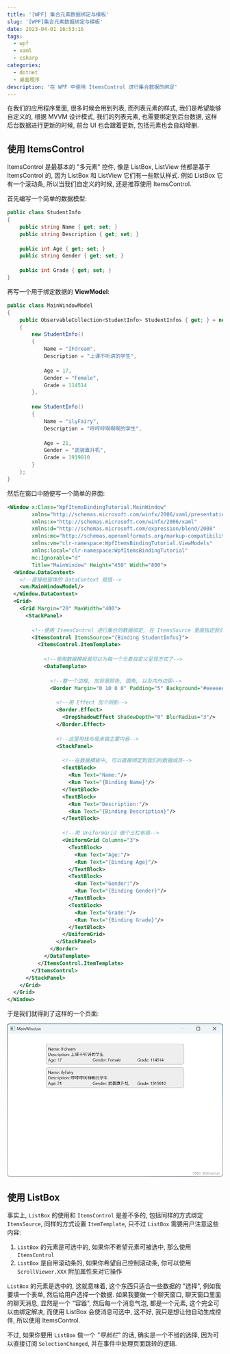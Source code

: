 ```yaml
---
title: '[WPF] 集合元素数据绑定与模板'
slug: '[WPF]集合元素数据绑定与模板'
date: 2023-04-01 16:53:16
tags:
  - wpf
  - xaml
  - csharp
categories:
  - dotnet
  - 桌面程序
description: '在 WPF 中使用 ItemsControl 进行集合数据的绑定'
---
```


在我们的应用程序里面, 很多时候会用到列表, 而列表元素的样式, 我们是希望能够自定义的, 根据 MVVM 设计模式, 我们的列表元素, 也需要绑定到后台数据, 这样后台数据进行更新的时候, 前台 UI 也会跟着更新, 包括元素也会自动增删.


## 使用 ItemsControl

ItemsControl 是最基本的 "多元素" 控件, 像是 ListBox, ListView 他都是基于 ItemsControl 的, 因为 ListBox 和 ListView 它们有一些默认样式. 例如 ListBox 它有一个滚动条, 所以当我们自定义的时候, 还是推荐使用 ItemsControl.


首先编写一个简单的数据模型:

```cs
public class StudentInfo
{
    public string Name { get; set; }
    public string Description { get; set; }

    public int Age { get; set; }
    public string Gender { get; set; }

    public int Grade { get; set; }
}
```


再写一个用于绑定数据的 **ViewModel**:

```cs
public class MainWindowModel
{
    public ObservableCollection<StudentInfo> StudentInfos { get; } = new ObservableCollection<StudentInfo>()
    {
        new StudentInfo()
        {
            Name = "IFdream",
            Description = "上课不听讲的学生",

            Age = 17,
            Gender = "Female",
            Grade = 114514
        },

        new StudentInfo()
        {
            Name = "ilyFairy",
            Description = "哼哼哼啊啊啊的学生",

            Age = 21,
            Gender = "武装直升机",
            Grade = 1919810
        }
    };
}
```


然后在窗口中随便写一个简单的界面:

```xml
<Window x:Class="WpfItemsBindingTutorial.MainWindow"
        xmlns="http://schemas.microsoft.com/winfx/2006/xaml/presentation"
        xmlns:x="http://schemas.microsoft.com/winfx/2006/xaml"
        xmlns:d="http://schemas.microsoft.com/expression/blend/2008"
        xmlns:mc="http://schemas.openxmlformats.org/markup-compatibility/2006"
        xmlns:vm="clr-namespace:WpfItemsBindingTutorial.ViewModels"
        xmlns:local="clr-namespace:WpfItemsBindingTutorial"
        mc:Ignorable="d"
        Title="MainWindow" Height="450" Width="800">
  <Window.DataContext>
    <!--直接给窗体的 DataContext 赋值-->
    <vm:MainWindowModel/>
  </Window.DataContext>
  <Grid>
    <Grid Margin="20" MaxWidth="400">
      <StackPanel>

        <!--使用 ItemsControl 进行集合的数据绑定, 在 ItemsSource 里面指定我们的集合-->
        <ItemsControl ItemsSource="{Binding StudentInfos}">
          <ItemsControl.ItemTemplate>

            <!--使用数据模板就可以为每一个元素自定义呈现方式了-->
            <DataTemplate>

              <!--整一个边框, 加背景颜色, 圆角, 以及内外边距-->
              <Border Margin="0 10 0 0" Padding="5" Background="#eeeeee" CornerRadius="5">

                <!--用 Effect 加个阴影-->
                <Border.Effect>
                  <DropShadowEffect ShadowDepth="0" BlurRadius="3"/>
                </Border.Effect>

                <!--这里用栈布局来做主要内容-->
                <StackPanel>

                  <!--在数据模板中, 可以直接绑定到我们的数据成员-->
                  <TextBlock>
                    <Run Text="Name:"/>
                    <Run Text="{Binding Name}"/>
                  </TextBlock>
                  <TextBlock>
                    <Run Text="Description:"/>
                    <Run Text="{Binding Description}"/>
                  </TextBlock>

                  <!--用 UniformGrid 做个三栏布局-->
                  <UniformGrid Columns="3">
                    <TextBlock>
                      <Run Text="Age:"/>
                      <Run Text="{Binding Age}"/>
                    </TextBlock>
                    <TextBlock>
                      <Run Text="Gender:"/>
                      <Run Text="{Binding Gender}"/>
                    </TextBlock>
                    <TextBlock>
                      <Run Text="Grade:"/>
                      <Run Text="{Binding Grade}"/>
                    </TextBlock>
                  </UniformGrid>
                </StackPanel>
              </Border>
            </DataTemplate>
          </ItemsControl.ItemTemplate>
        </ItemsControl>
      </StackPanel>
    </Grid>
  </Grid>
</Window>
```


于是我们就得到了这样的一个页面:

![效果预览](images/2c5aa4a7c76b4a1a910bf415c1d429b0.png)




## 使用 ListBox

事实上, `ListBox` 的使用和 `ItemsControl` 是差不多的, 包括同样的方式绑定 `ItemsSource`, 同样的方式设置 `ItemTemplate`, 只不过 `ListBox` 需要用户注意这些内容:


1. `ListBox` 的元素是可选中的, 如果你不希望元素可被选中, 那么使用 `ItemsControl`
2. `ListBox` 是自带滚动条的, 如果你希望自己控制滚动条, 你可以使用 `ScrollViewer.XXX` 附加属性来对它操作


`ListBox` 的元素是选中的, 这就意味着, 这个东西只适合一些数据的 "选择", 例如我要填一个表单, 然后给用户选择一个数据.  如果我要做一个聊天窗口, 聊天窗口里面的聊天消息, 显然是一个 "容器", 然后每一个消息气泡, 都是一个元素, 这个完全可以由绑定解决, 而使用 ListBox 会使消息可选中, 这不好, 我只是想让他自动生成控件, 所以使用 ItemsControl.


不过, 如果你要用 `ListBox` 做一个 *"导航栏"* 的话, 确实是一个不错的选择, 因为可以直接订阅 `SelectionChanged`, 并在事件中处理页面跳转的逻辑.
